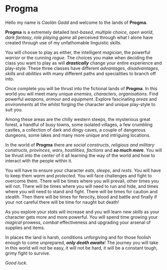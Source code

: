# Progma

Hello my name is _Caolán Gadd_ and welcome to the lands of **Progma**.

**Progma** is a extremely detailed _text-based_, _multiple choice_, _open world_, _dark fantasy_, _role playing game_ all perceived through what I alone have created through use of my unfathomable linguistic skills.

You will choose to play as either, the intelligent _magician_, the powerful _warrior_ or the cunning _rogue_. The choices you make when deciding the class you want to play as will _**drastically**_ change your entire experience and play-style.
These three classes have different _advantages_, _disadvantages_, _skills_ and _abilities_ with many different paths and specialities to branch off into.

Once complete you will be thrust into the fictional lands of **Progma**.
In this world you will meet many unique _enemies_, _characters_, _organisations_. Find powerful _weapons_, _armour_ and  _equipment_.
Explore fascinating _areas_ and _environments_ all the whilst forging the character and unique play-style to suit you.

Among these areas are the chilly western steeps, the mysterious great forest, a handful of busy towns, some isolated villages, a few crumbling castles, 
a collection of dark and dingy caves, a couple of dangerous dungeons, some lakes and many more unique and intriguing locations.

In the world of **Progma** there are _social constructs_, _religious and military constructs_, _provinces_, _wars_, _hostilities_, _factions_ and **_so much more_**.
You will be thrust into the center of it all learning the way of the world and how to interact with the people within it.

You will have to ensure your character _eats_, _sleeps_, and _rests_. You will have to keep them _warm_ and _protected_. You will face challenges and fight to overcome them.
There will be times where you will prevail, other times you will not. There will be times where you will need to run and hide, and times where you will need to stand and fight.
There will be times for caution and _stealth_. Then there will be times for ferocity, blood and battle and finally if your not careful there will be time for naught but death!

As you explore your _stats_ will increase and you will learn new _skills_ as your character gets more and more powerful.
You will spend time growing your _magical_ prowess, _combat_ effectiveness and upgrading your arsenal of supplies and items.

In places the land is harsh, conditions unforgiving and for those foolish enough to come unprepared, **_only death awaits_**!
The journey you will take in this world will not be easy, it will not be hard, it will be a constant tough, grimy fight to survive.

_Good luck._


